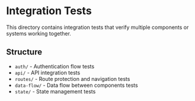 # Integration Tests

This directory contains integration tests that verify multiple components or systems working together.

## Structure

- `auth/` - Authentication flow tests
- `api/` - API integration tests
- `routes/` - Route protection and navigation tests
- `data-flow/` - Data flow between components tests
- `state/` - State management tests